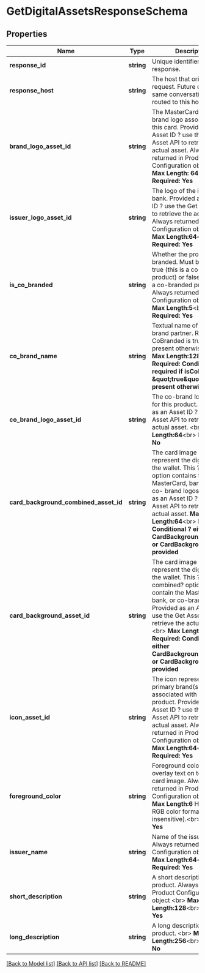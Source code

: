 # GetDigitalAssetsResponseSchema

## Properties
Name | Type | Description | Notes
------------ | ------------- | ------------- | -------------
**response_id** | **string** | Unique identifier for the response. | [optional] 
**response_host** | **string** | The host that originated the request. Future calls in the same conversation may be routed to this host. | [optional] 
**brand_logo_asset_id** | **string** | The MasterCard or Maestro brand logo associated with this card. Provided as an Asset ID ? use the Get Asset API to retrieve the actual asset. Always returned in Product Configuration object &lt;br&gt;    __Max Length: 64__&lt;br&gt; __Required: Yes__ | [optional] 
**issuer_logo_asset_id** | **string** | The logo of the issuing bank. Provided as an Asset ID ? use the Get Asset API to retrieve the actual asset. Always returned in Product Configuration object &lt;br&gt;     __Max Length:64__&lt;br&gt; __Required: Yes__ | [optional] 
**is_co_branded** | **string** | Whether the product is co-branded. Must be either true (this is a co-branded product) or false (this is not a co-branded product). Always returned in Product Configuration object &lt;br&gt;    __Max Length:5__&lt;br&gt; __Required: Yes__ | [optional] 
**co_brand_name** | **string** | Textual name of the co-brand partner. Required if CoBranded is true, not present otherwise.  &lt;br&gt;   __Max Length:128__&lt;br&gt; __Required: Conditional ? required if isCoBranded &#x3D; \&quot;true\&quot;. Not present otherwise__ | [optional] 
**co_brand_logo_asset_id** | **string** | The co-brand logo (if any) for this product. Provided as an Asset ID ? use the Get Asset API to retrieve the actual asset. &lt;br&gt;   __Max Length:64__&lt;br&gt; __Required: No__ | [optional] 
**card_background_combined_asset_id** | **string** | The card image used to represent the digital card in the wallet. This ?combined? option contains the MasterCard, bank and any co- brand logos.  Provided as an Asset ID ? use the Get Asset API to retrieve the actual asset.     __Max Length:64__&lt;br&gt; __Required: Conditional ? either CardBackgroundCombined or CardBackground will be provided__ | [optional] 
**card_background_asset_id** | **string** | The card image used to represent the digital card in the wallet. This ?non-combined? option does not contain the MasterCard, bank, or co-brand logos. Provided as an Asset ID ? use the Get Asset API to retrieve the actual asset. &lt;br&gt;     __Max Length:64__&lt;br&gt; __Required: Conditional ? either CardBackgroundCombined or CardBackground will be provided__ | [optional] 
**icon_asset_id** | **string** | The icon representing the primary brand(s) associated with this product. Provided as an Asset ID ? use the Get Asset API to retrieve the actual asset. Always returned in Product Configuration object&lt;br&gt;    __Max Length:64__&lt;br&gt; __Required: Yes__ | [optional] 
**foreground_color** | **string** | Foreground color, used to overlay text on top of the card image. Always returned in Product Configuration object&lt;br&gt;    __Max Length:6__ Hexadecimal RGB color format (case-insensitive).&lt;br&gt; __Required: Yes__ | [optional] 
**issuer_name** | **string** | Name of the issuing bank. Always returned in Product Configuration object &lt;br&gt;    __Max Length:64__&lt;br&gt; __Required: Yes__ | [optional] 
**short_description** | **string** | A short description for this product. Always returned in Product Configuration object  &lt;br&gt;   __Max Length:128__&lt;br&gt; __Required: Yes__ | [optional] 
**long_description** | **string** | A long description for this product.  &lt;br&gt;   __Max Length:256__&lt;br&gt; __Required: No__ | [optional] 

[[Back to Model list]](../README.md#documentation-for-models) [[Back to API list]](../README.md#documentation-for-api-endpoints) [[Back to README]](../README.md)


